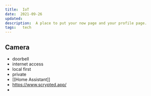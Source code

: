 ```yaml
---
title:  IoT
date:  2021-09-26
updated: 
description:  A place to put your now page and your profile page.
tags:   tech
---
```

## Camera

- doorbell
- internet access
- local first
- private
- [[Home Assistant]]
- https://www.scrypted.app/
- 
